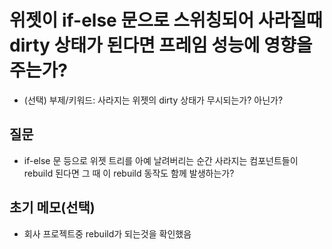 # 위젯이 if-else 문으로 스위칭되어 사라질때 dirty 상태가 된다면 프레임 성능에 영향을 주는가?
- (선택) 부제/키워드: 사라지는 위젯의 dirty 상태가 무시되는가? 아닌가?

## 질문
- if-else 문 등으로 위젯 트리를 아예 날려버리는 순간 사라지는 컴포넌트들이 rebuild 된다면 그 때 이 rebuild 동작도 함께 발생하는가? 

## 초기 메모(선택)
- 회사 프로젝트중 rebuild가 되는것을 확인했음
